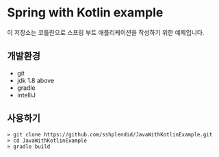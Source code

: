 # Spring with Kotlin example

이 저장소는 코틀린으로 스프링 부트 애플리케이션을 작성하기 위한 예제입니다.

## 개발환경

* git 
* jdk 1.8 above
* gradle
* intelliJ

## 사용하기

```
> git clone https://github.com/sshplendid/JavaWithKotlinExample.git
> cd JavaWithKotlinExample
> gradle build
```
